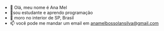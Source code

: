 - 👋 Olá, meu nome é Ana Mel
- 🌱sou estudante e aprendo programação
- 💞️ moro no interior de SP, Brasil
- 📫 você pode me mandar um email em anamelbossolansilva@gmail.com

<!---
anaamel/anaamel is a ✨ special ✨ repository because its `README.md` (this file) appears on your GitHub profile.
You can click the Preview link to take a look at your changes.
--->
